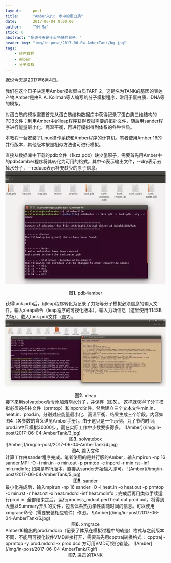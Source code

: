 ```yaml
---
layout:     post
title:      "Amber入门: 水中的蛋白质"
date:       2017-06-04 0:00:00
author:     "YM Ma"
stick: 0
abstract: "据说今天是什么特殊的日子。"	
header-img: "img/in-post/2017-06-04-AmberTank/bg.jpg"
tags:
    - 软件教程
    - Amber
    - 分子模拟
---
```




据说今天是2017年6月4日。

我们在这个日子决定用Amber模拟蛋白质TARF-2，这是名为TANK的基因的表达产物.Amber是由P. A. Kollman等人编写的分子模拟程序，常用于蛋白质、DNA等的模拟。

对蛋白质的模拟需要首先从蛋白质结构数据库中获得记录了蛋白质三维结构的PDB文件；利用Amber中的leap程序获得模拟需要的拓扑文件，随后用sander程序进行能量最小化、高温平衡，再进行模拟得到体系的各种性质。

本教程一台安装了Linux操作系统和Amber程序的计算机。笔者使用Amber 16的并行版本，其他版本按照相似方法也可进行模拟。

直接从数据库中下载的pdb文件（1kzz.pdb）缺少氢原子，需要首先用Amber中的pdb4amber程序将其转化为可用的格式。其中-o表示输出文件，--dry表示去掉水分子，--reduce表示补充缺少的原子信息。
![Amber](/img/in-post/2017-06-04-AmberTank/1.jpg)
<center>图<strong>1.</strong> pdb4amber</center>

获得tank.pdb后，用leap程序转化为记录了力场等分子模拟必须信息的输入文件。输入xleap命令（leap程序的可视化版本），输入力场信息（这里使用ff14SB力场）、载入tank.pdb文件（图<strong>2</strong>）。
![Amber](/img/in-post/2017-06-04-AmberTank/2.jpg)
<center>图<strong>2.</strong> xleap</center>
接下来用solvatebox命令添加溶剂水分子，并保存（图<strong>3</strong>）。
这样就获得了分子模拟必须的拓扑文件（prmtop）和inpcrd文件。然后建立三个文本文件min.in、heat.in、prod.in，分别对应能量最小化、高温平衡、结果生成三个阶段。内容如图<strong>4</strong>（各参数的含义详见Amber手册）。由于这只是一个示例，为了节约时间，prod.in中只模拟30000步，而在实际工作中步数要多得多。
![Amber](/img/in-post/2017-06-04-AmberTank/3.jpg)
<center>图<strong>3.</strong> solvatebox</center>
![Amber](/img/in-post/2017-06-04-AmberTank/4.jpg)
<center>图<strong>4.</strong> 输入文件</center>
计算工作由sander程序完成。笔者使用的是并行版的Amber，输入mpirun -np 16 sander.MPI -O -i min.in -o min.out -p prmtop -c inpcrd -r min.rst -inf min.mdinfo; 如果是串行版本，直接从sander开始输入即可。
![Amber](/img/in-post/2017-06-04-AmberTank/5.jpg)
<center>图<strong>5.</strong> sander</center>
最小化完成后，输入mpirun -np 16 sander -O -i heat.in -o heat.out -p prmtop -c min.rst -r heat.rst -x heat.mdcrd -inf heat.mdinfo；完成后再用类似手续运行prod.in.
全部结束之后，运行process_mdout.perl heat.out prod.out，将得到大量以Summary开头的文件，包含体系热力学性质随时间的信息。可以使用xmgrace命令（需要安装相应软件）作图。
![Amber](/img/in-post/2017-06-04-AmberTank/6.jpg)
<center>图<strong>6.</strong> xmgrace</center>
Amber16输出的prod.mdcrp（记录了体系在模拟过程中的轨迹）格式与之前版本不同，不能用可视化软件VMD直接打开，需要首先用cpptraj转换格式：
cpptraj -pprmtop -y prod.mdcrd -x prod.dcd   
方可用VMD可视化轨迹。
![Amber](/img/in-post/2017-06-04-AmberTank/7.gif)
<center>图<strong>7.</strong> 进击的TANK</center>